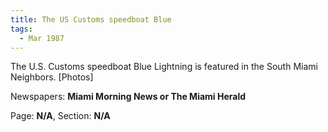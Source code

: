 ```yaml
---  
title: The US Customs speedboat Blue  
tags:  
  - Mar 1987  
---  
```

  
The U.S. Customs speedboat Blue Lightning is featured in the South Miami Neighbors. [Photos]  
  
Newspapers: **Miami Morning News or The Miami Herald**  
  
Page: **N/A**, Section: **N/A** 
